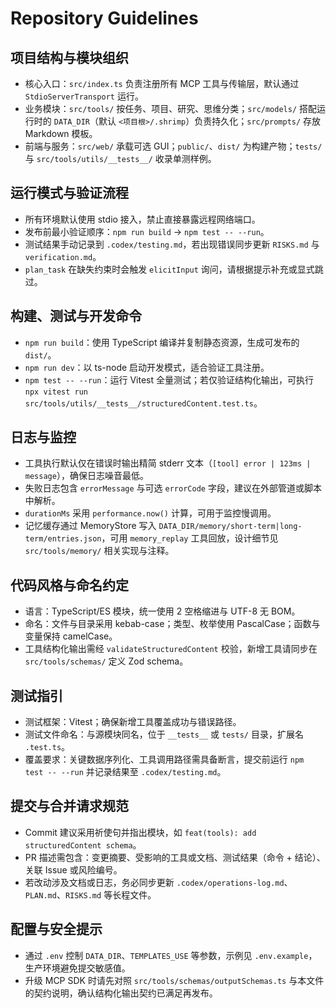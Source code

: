 # Repository Guidelines

## 项目结构与模块组织
- 核心入口：`src/index.ts` 负责注册所有 MCP 工具与传输层，默认通过 `StdioServerTransport` 运行。
- 业务模块：`src/tools/` 按任务、项目、研究、思维分类；`src/models/` 搭配运行时的 `DATA_DIR`（默认 `<项目根>/.shrimp`）负责持久化；`src/prompts/` 存放 Markdown 模板。
- 前端与服务：`src/web/` 承载可选 GUI；`public/`、`dist/` 为构建产物；`tests/` 与 `src/tools/utils/__tests__/` 收录单测样例。

## 运行模式与验证流程
- 所有环境默认使用 stdio 接入，禁止直接暴露远程网络端口。
- 发布前最小验证顺序：`npm run build` → `npm test -- --run`。
- 测试结果手动记录到 `.codex/testing.md`，若出现错误同步更新 `RISKS.md` 与 `verification.md`。
- `plan_task` 在缺失约束时会触发 `elicitInput` 询问，请根据提示补充或显式跳过。

## 构建、测试与开发命令
- `npm run build`：使用 TypeScript 编译并复制静态资源，生成可发布的 `dist/`。
- `npm run dev`：以 ts-node 启动开发模式，适合验证工具注册。
- `npm test -- --run`：运行 Vitest 全量测试；若仅验证结构化输出，可执行 `npx vitest run src/tools/utils/__tests__/structuredContent.test.ts`。

## 日志与监控
- 工具执行默认仅在错误时输出精简 stderr 文本（`[tool] error | 123ms | message`），确保日志噪音最低。
- 失败日志包含 `errorMessage` 与可选 `errorCode` 字段，建议在外部管道或脚本中解析。
- `durationMs` 采用 `performance.now()` 计算，可用于监控慢调用。
- 记忆缓存通过 MemoryStore 写入 `DATA_DIR/memory/short-term|long-term/entries.json`，可用 `memory_replay` 工具回放，设计细节见 `src/tools/memory/` 相关实现与注释。

## 代码风格与命名约定
- 语言：TypeScript/ES 模块，统一使用 2 空格缩进与 UTF-8 无 BOM。
- 命名：文件与目录采用 kebab-case；类型、枚举使用 PascalCase；函数与变量保持 camelCase。
- 工具结构化输出需经 `validateStructuredContent` 校验，新增工具请同步在 `src/tools/schemas/` 定义 Zod schema。

## 测试指引
- 测试框架：Vitest；确保新增工具覆盖成功与错误路径。
- 测试文件命名：与源模块同名，位于 `__tests__` 或 `tests/` 目录，扩展名 `.test.ts`。
- 覆盖要求：关键数据序列化、工具调用路径需具备断言，提交前运行 `npm test -- --run` 并记录结果至 `.codex/testing.md`。

## 提交与合并请求规范
- Commit 建议采用祈使句并指出模块，如 `feat(tools): add structuredContent schema`。
- PR 描述需包含：变更摘要、受影响的工具或文档、测试结果（命令 + 结论）、关联 Issue 或风险编号。
- 若改动涉及文档或日志，务必同步更新 `.codex/operations-log.md`、`PLAN.md`、`RISKS.md` 等长程文件。

## 配置与安全提示
- 通过 `.env` 控制 `DATA_DIR`、`TEMPLATES_USE` 等参数，示例见 `.env.example`，生产环境避免提交敏感值。
- 升级 MCP SDK 时请先对照 `src/tools/schemas/outputSchemas.ts` 与本文件的契约说明，确认结构化输出契约已满足再发布。
